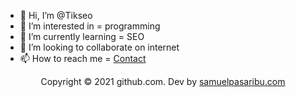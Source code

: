 - 👋 Hi, I’m @Tikseo
- 👀 I’m interested in = programming
- 🌱 I’m currently learning = SEO
- 💞️ I’m looking to collaborate on internet
- 📫 How to reach me = <a href="https://www.samuelpasaribu.com/p/contact.html">Contact</a>
<center>Copyright © 2021 github.com. Dev by <a href="https://www.samuelpasaribu.com">samuelpasaribu.com</a></center>
<!---
Tikseo/Tikseo is a ✨ special ✨ repository because its `README.md` (this file) appears on your GitHub profile.
You can click the Preview link to take a look at your changes.
--->
